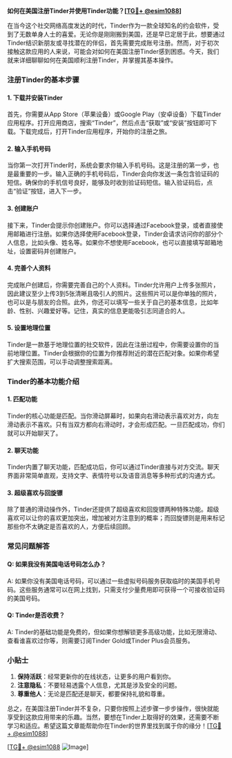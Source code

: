 **如何在美国注册Tinder并使用Tinder功能？[[TG💪+ @esim1088](https://t.me/s/esim1088)]**

在当今这个社交网络高度发达的时代，Tinder作为一款全球知名的约会软件，受到了无数单身人士的喜爱。无论你是刚刚搬到美国，还是早已定居于此，想要通过Tinder结识新朋友或寻找潜在的伴侣，首先需要完成账号注册。然而，对于初次接触这款应用的人来说，可能会对如何在美国注册Tinder感到困惑。今天，我们就来详细聊聊如何在美国顺利注册Tinder，并掌握其基本操作。

### 注册Tinder的基本步骤

#### 1. 下载并安装Tinder
首先，你需要从App Store（苹果设备）或Google Play（安卓设备）下载Tinder应用程序。打开应用商店，搜索“Tinder”，然后点击“获取”或“安装”按钮即可下载。下载完成后，打开Tinder应用程序，开始你的注册之旅。

#### 2. 输入手机号码
当你第一次打开Tinder时，系统会要求你输入手机号码。这是注册的第一步，也是最重要的一步。输入正确的手机号码后，Tinder会向你发送一条包含验证码的短信。确保你的手机信号良好，能够及时收到验证码短信。输入验证码后，点击“验证”按钮，进入下一步。

#### 3. 创建账户
接下来，Tinder会提示你创建账户。你可以选择通过Facebook登录，或者直接使用邮箱进行注册。如果你选择使用Facebook登录，Tinder会请求访问你的部分个人信息，比如头像、姓名等。如果你不想使用Facebook，也可以直接填写邮箱地址，设置密码并创建账户。

#### 4. 完善个人资料
完成账户创建后，你需要完善自己的个人资料。Tinder允许用户上传多张照片，因此建议至少上传3到5张清晰且吸引人的照片。这些照片可以是你单独的照片，也可以是与朋友的合照。此外，你还可以填写一些关于自己的基本信息，比如年龄、性别、兴趣爱好等。记住，真实的信息更能吸引志同道合的人。

#### 5. 设置地理位置
Tinder是一款基于地理位置的社交软件，因此在注册过程中，你需要设置你的当前地理位置。Tinder会根据你的位置为你推荐附近的潜在匹配对象。如果你希望扩大搜索范围，可以手动调整搜索距离。

### Tinder的基本功能介绍

#### 1. 匹配功能
Tinder的核心功能是匹配。当你滑动屏幕时，如果向右滑动表示喜欢对方，向左滑动表示不喜欢。只有当双方都向右滑动时，才会形成匹配。一旦匹配成功，你们就可以开始聊天了。

#### 2. 聊天功能
Tinder内置了聊天功能，匹配成功后，你可以通过Tinder直接与对方交流。聊天界面非常简单直观，支持文字、表情符号以及语音消息等多种形式的沟通方式。

#### 3. 超级喜欢与回旋镖
除了普通的滑动操作外，Tinder还提供了超级喜欢和回旋镖两种特殊功能。超级喜欢可以让你的喜欢更加突出，增加被对方注意到的概率；而回旋镖则是用来标记那些你不太确定是否喜欢的人，方便后续回顾。

### 常见问题解答

#### Q: 如果我没有美国电话号码怎么办？
A: 如果你没有美国电话号码，可以通过一些虚拟号码服务获取临时的美国手机号码。这些服务通常可以在网上找到，只需支付少量费用即可获得一个可接收验证码的美国号码。

#### Q: Tinder是否收费？
A: Tinder的基础功能是免费的，但如果你想解锁更多高级功能，比如无限滑动、查看谁喜欢过你等，则需要订阅Tinder Gold或Tinder Plus会员服务。

### 小贴士

1. **保持活跃**：经常更新你的在线状态，让更多的用户看到你。
2. **注意隐私**：不要轻易透露个人信息，尤其是涉及安全的问题。
3. **尊重他人**：无论是匹配还是聊天，都要保持礼貌和尊重。

总之，在美国注册Tinder并不复杂，只要你按照上述步骤一步步操作，很快就能享受到这款应用带来的乐趣。当然，要想在Tinder上取得好的效果，还需要不断学习和适应。希望这篇文章能帮助你在Tinder的世界里找到属于你的缘分！[[TG💪+ @esim1088](https://t.me/s/esim1088)]

[[TG💪+ @esim1088](https://t.me/s/esim1088) ![Image](https://i.postimg.cc/4NQfJmqS/Snipaste-2025-05-13-00-14-12.png)]